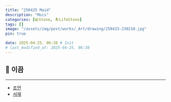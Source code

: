 ```yaml
---
title: "250425 Maid"
description: "Mois"
categories: [🪨Stone, 🏝️LifeStone]
tags: []
image: "/assets/img/post/works/_Art/drawing/250423-230210.jpg"
pin: true

date: 2025-04-25. 06:38 # Init
# last_modified_at: 2025-04-25. 06:38
---
```


## 🗿 이끔

---

- [조언](/posts/Advice/)
- [서재](/posts/Library/)
